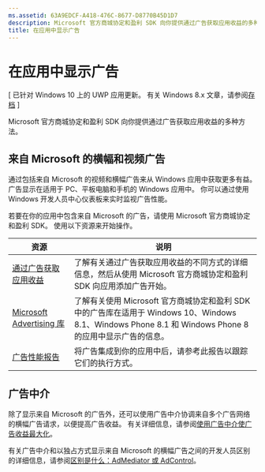 ```yaml
---
ms.assetid: 63A9EDCF-A418-476C-8677-D8770B45D1D7
description: Microsoft 官方商城协定和盈利 SDK 向你提供通过广告获取应用收益的多种方法。
title: 在应用中显示广告
---
```


# 在应用中显示广告


\[ 已针对 Windows 10 上的 UWP 应用更新。 有关 Windows 8.x 文章，请参阅[存档](http://go.microsoft.com/fwlink/p/?linkid=619132) \]

Microsoft 官方商城协定和盈利 SDK 向你提供通过广告获取应用收益的多种方法。

## 来自 Microsoft 的横幅和视频广告

通过包括来自 Microsoft 的视频和横幅广告来从 Windows 应用中获取更多有益。 广告显示在适用于 PC、平板电脑和手机的 Windows 应用中。 你可以通过使用 Windows 开发人员中心仪表板来实时监视广告性能。

若要在你的应用中包含来自 Microsoft 的广告，请使用 Microsoft 官方商城协定和盈利 SDK。 使用以下资源来开始操作。

| **资源**                                                                         | **说明**                                                                                                                                 |
|--------------------------------------------------------------------------------------|-------------------------------------------------------------------------------------------------------------------------------------------------|
| [通过广告获取应用收益]( http://go.microsoft.com/fwlink/p/?LinkId=699559)     | 了解有关通过广告获取应用收益的不同方式的详细信息，然后从使用 Microsoft 官方商城协定和盈利 SDK 向应用添加广告开始。                 |
| [Microsoft Advertising 库](http://go.microsoft.com/fwlink/p/?LinkId=619606) | 了解有关使用 Microsoft 官方商城协定和盈利 SDK 中的广告库在适用于 Windows 10、Windows 8.1、Windows Phone 8.1 和 Windows Phone 8 的应用中显示广告的信息。 |
| [广告性能报告](https://msdn.microsoft.com/library/windows/apps/mt186436)           | 将广告集成到你的应用中后，请参考此报告以跟踪它们的执行方式。                                                   |

## 广告中介

除了显示来自 Microsoft 的广告外，还可以使用广告中介协调来自多个广告网络的横幅广告请求，以便提高广告收益。 有关详细信息，请参阅[使用广告中介使广告收益最大化](use-ad-mediation-to-maximize-revenue.md)。

有关广告中介和以独占方式显示来自 Microsoft 的横幅广告之间的开发人员区别的详细信息，请参阅[区别是什么：AdMediator 或 AdControl](https://msdn.microsoft.com/library/mt463352.aspx)。

 

 


<!--HONumber=Mar16_HO5-->


